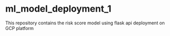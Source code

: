 # ml_model_deployment_1
This repository contains the risk score model using flask api deployment on GCP platform
